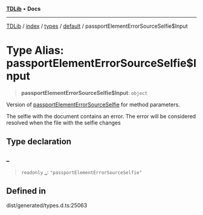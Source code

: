 [**TDLib**](../../../../../../README.md) • **Docs**

***

[TDLib](../../../../../../modules.md) / [index](../../../../../README.md) / [types](../../../README.md) / [default](../README.md) / passportElementErrorSourceSelfie$Input

# Type Alias: passportElementErrorSourceSelfie$Input

> **passportElementErrorSourceSelfie$Input**: `object`

Version of [passportElementErrorSourceSelfie](passportElementErrorSourceSelfie.md) for method parameters.

The selfie with the document contains an error. The error will be considered resolved when the file with the selfie changes

## Type declaration

### \_

> `readonly` **\_**: `"passportElementErrorSourceSelfie"`

## Defined in

dist/generated/types.d.ts:25063
